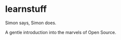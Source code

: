 learnstuff
==========

Simon says, Simon does.

A gentle introduction into the marvels of Open Source.